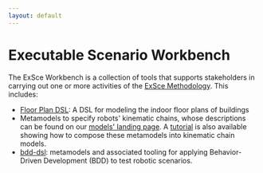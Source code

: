 ```yaml
---
layout: default
---
```

# Executable Scenario Workbench

The ExSce Workbench is a collection of tools that supports stakeholders in carrying out one or more
activities of the [ExSce Methodology](index.md#definitions). This includes:

- [Floor Plan DSL](https://github.com/sesame-project/FloorPlan-DSL):
  A DSL for modeling the indoor floor plans of buildings
- Metamodels to specify robots' kinematic chains, whose descriptions can be found on our
  [models' landing page](https://sesame-project.github.io/exsce/exsce-repo.html).
  A [tutorial](https://github.com/comp-rob2b/modelling-tutorial/) is also available
  showing how to compose these metamodels into kinematic chain models.
- [bdd-dsl](https://hbrs-sesame.github.io/bdd-dsl/): metamodels and associated tooling for
  applying Behavior-Driven Development (BDD) to test robotic scenarios.
